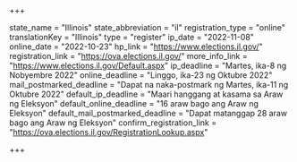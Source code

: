 +++

state_name = "Illinois"
state_abbreviation = "il"
registration_type = "online"
translationKey = "Illinois"
type = "register"
ip_date = "2022-11-08"
online_date = "2022-10-23"
hp_link = "https://www.elections.il.gov/"
registration_link = "https://ova.elections.il.gov/"
more_info_link = "https://www.elections.il.gov/Default.aspx"
ip_deadline = "Martes, ika-8 ng Nobyembre 2022"
online_deadline = "Linggo, ika-23 ng Oktubre 2022"
mail_postmarked_deadline = "Dapat na naka-postmark ng Martes, ika-11 ng Oktubre 2022"
default_ip_deadline = "Maari hanggang at kasama sa  Araw ng Eleksyon"
default_online_deadline = "16 araw bago ang Araw ng Eleksyon"
default_mail_postmarked_deadline = "Dapat matanggap 28 araw bago ang Araw ng Eleksyon"
confirm_registration_link = "https://ova.elections.il.gov/RegistrationLookup.aspx"

+++